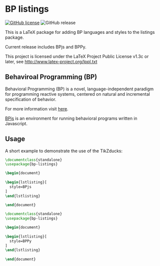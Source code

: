 # BP listings

[![GitHub license](https://img.shields.io/badge/license-LLPL--1.3c-blue)](https://github.com/bThink-BGU/Papers-Latex-BP-Listings/blob/master/LICENSE)
![GitHub release](https://img.shields.io/github/release/bThink-BGU/Papers-Latex-BP-Listings)

This is a LaTeX package for adding BP languages and styles to the listings package.

Current release includes BPjs and BPPy.

This project is licensed under the LaTeX Project Public License v1.3c or later, see http://www.latex-project.org/lppl.txt

## Behaviroal Programming (BP)
Behavioral Programming (BP) is a novel, language-independent paradigm for programming reactive systems, centered on natural and incremental specification of behavior.

For more information visit [here](https://m-cacm.acm.org/magazines/2012/7/151241-behavioral-programming/fulltext).

[BPjs](https://github.com/bThink-BGU/BPjs) is an environment for running behavioral programs written in Javascript.

## Usage

A short example to demonstrate the use of the TikZducks:
```latex
\documentclass{standalone}
\usepackage{bp-listings}

\begin{document}
	
\begin{lstlisting}[
  style=BPjs
]
\end{lstlisting}
	
\end{document}
```

```latex
\documentclass{standalone}
\usepackage{bp-listings}

\begin{document}
	
\begin{lstlisting}[
  style=BPPy
]
\end{lstlisting}
	
\end{document}
```
